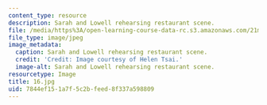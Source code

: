 ```yaml
---
content_type: resource
description: Sarah and Lowell rehearsing restaurant scene.
file: /media/https%3A/open-learning-course-data-rc.s3.amazonaws.com/21m-873-theater-arts-topics-fall-2004-january-iap-2005/7844ef151a7f5c2bfeed8f337a598809_16.jpg
file_type: image/jpeg
image_metadata:
  caption: Sarah and Lowell rehearsing restaurant scene.
  credit: 'Credit: Image courtesy of Helen Tsai.'
  image-alt: Sarah and Lowell rehearsing restaurant scene.
resourcetype: Image
title: 16.jpg
uid: 7844ef15-1a7f-5c2b-feed-8f337a598809
---
```

